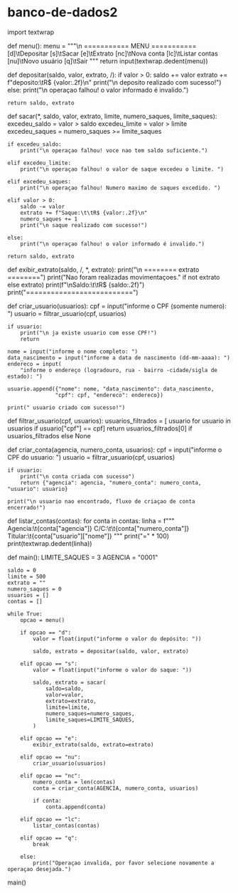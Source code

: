 # banco-de-dados2

import textwrap


def menu():
    menu = """\n
    =========== MENU ===========
    [d]\tDepositar
    [s]\tSacar
    [e]\tExtrato
    [nc]\tNova conta
    [lc]\tListar contas
    [nu]\tNovo usuário
    [q]\tSair
    """
    return input(textwrap.dedent(menu))


def depositar(saldo, valor, extrato, /):
    if valor > 0:
        saldo += valor
        extrato += f"deposito:\tR$ {valor:.2f}\n"
        print("\n deposito realizado com sucesso!")
    else:
        print("\n operaçao falhou! o valor informado é invalido.")

    return saldo, extrato


def sacar(*, saldo, valor, extrato, limite, numero_saques, limite_saques):
    excedeu_saldo = valor > saldo
    excedeu_limite = valor > limite
    excedeu_saques = numero_saques >= limite_saques

    if excedeu_saldo:
        print("\n operaçao falhou! voce nao tem saldo suficiente.")

    elif excedeu_limite:
        print("\n operaçao falhou! o valor de saque excedeu o limite. ")

    elif excedeu_saques:
        print("\n operaçao falhou! Numero maximo de saques excedido. ")

    elif valor > 0:
        saldo -= valor
        extrato += f"Saque:\t\tR$ {valor:.2f}\n"
        numero_saques += 1
        print("\n saque realizado com sucesso!")

    else:
        print("\n operaçao falhou! o valor informado é invalido.")

    return saldo, extrato


def exibir_extrato(saldo, /, *, extrato):
    print("\n ======== extrato ========")
    print("Nao foram realizadas movimentaçoes." if not extrato else extrato)
    print(f"\nSaldo:\t\tR$ {saldo:.2f}")
    print("==========================")


def criar_usuario(usuarios):
    cpf = input("informe o CPF (somente numero): ")
    usuario = filtrar_usuario(cpf, usuarios)

    if usuario:
        print("\n ja existe usuario com esse CPF!")
        return

    nome = input("informe o nome completo: ")
    data_nascimento = input("informe a data de nascimento (dd-mm-aaaa): ")
    endereco = input(
        "informe o endereço (logradouro, rua - bairro -cidade/sigla de estado): ")

    usuario.append({"nome": nome, "data_nascimento": data_nascimento,
                   "cpf": cpf, "endereco": endereco})

    print(" usuario criado com sucesso!")


def filtrar_usuario(cpf, usuarios):
    usuarios_filtrados = [
        usuario for usuario in usuarios if usuario["cpf"] == cpf]
    return usuarios_filtrados[0] if usuarios_filtrados else None


def criar_conta(agencia, numero_conta, usuarios):
    cpf = input("informe o CPF do usuario: ")
    usuario = filtrar_usuario(cpf, usuarios)

    if usuario:
        print("\n conta criada com sucesso")
        return {"agencia": agencia, "numero_conta": numero_conta, "usuario": usuario}

    print("\n usuario nao encontrado, fluxo de criaçao de conta encerrado!")


def listar_contas(contas):
    for conta in contas:
        linha = f"""\
            Agencia:\t{conta["agencia"]}
            C/C:\t\t{conta["numero_conta"]}
            Titular:\t{conta["usuario"]["nome"]}
        """
        print("=" * 100)
        print(textwrap.dedent(linha))


def main():
    LIMITE_SAQUES = 3
    AGENCIA = "0001"

    saldo = 0
    limite = 500
    extrato = ""
    numero_saques = 0
    usuarios = []
    contas = []

    while True:
        opcao = menu()

        if opcao == "d":
            valor = float(input("informe o valor do depósito: "))

            saldo, extrato = depositar(saldo, valor, extrato)

        elif opcao == "s":
            valor = float(input("informe o valor do saque: "))

            saldo, extrato = sacar(
                saldo=saldo,
                valor=valor,
                extrato=extrato,
                limite=limite,
                numero_saques=numero_saques,
                limite_saques=LIMITE_SAQUES,
            )

        elif opcao == "e":
            exibir_extrato(saldo, extrato=extrato)

        elif opcao == "nu":
            criar_usuario(usuarios)

        elif opcao == "nc":
            numero_conta = len(contas)
            conta = criar_conta(AGENCIA, numero_conta, usuarios)

            if conta:
                conta.append(conta)

        elif opcao == "lc":
            listar_contas(contas)

        elif opcao == "q":
            break

        else:
            print("Operaçao invalida, por favor selecione novamente a operaçao desejada.")


main()
